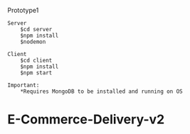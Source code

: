 Prototype1

	Server
		$cd server
		$npm install
		$nodemon

	Client
		$cd client
		$npm install
		$npm start

	Important:
		*Requires MongoDB to be installed and running on OS
# E-Commerce-Delivery-v2
